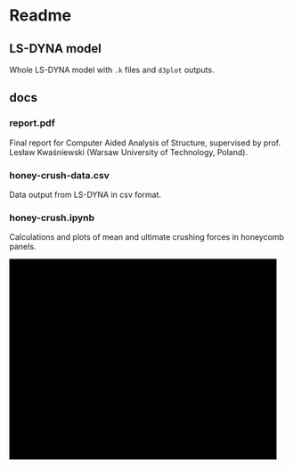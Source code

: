 # Readme

## LS-DYNA model

Whole LS-DYNA model with <code>.k</code> files and <code>d3plot</code> outputs.

## docs

### report.pdf

Final report for Computer Aided Analysis of Structure, supervised by prof. Lesław Kwaśniewski (Warsaw University of Technology, Poland).

### honey-crush-data.csv

Data output from LS-DYNA in csv format.

### honey-crush.ipynb

Calculations and plots of mean and ultimate crushing forces in honeycomb panels.

![](honeycomb-fma.gif)
